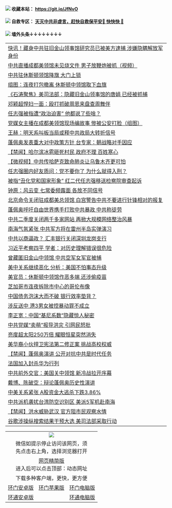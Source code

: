  #### <img src="https://img.icons8.com/color/48/000000/check-all.png"/> 收藏本站： https://git.io/JfNvO 

 #### <img src="https://img.icons8.com/color/48/000000/check-all.png"/> 自救专区： [天灭中共非虚言，赶快自救保平安🍎 快快快 📩](https://github.com/pwgy/td/blob/master/README.md)

 #### <img src="https://img.icons8.com/color/48/000000/check-all.png"/> 墙外头条↓↓↓↓↓↓↓↓ 
<table>  
<tr><td colspan="2" align="left"><a href="https://dwkts8awlbkd7.cloudfront.net/?name=c1203287&key=jdhvxawhshihitwk&from=gy1">快讯！藏身中共驻旧金山领事馆研究员已被美方逮捕 涉嫌隐瞒解放军身份</a></td></tr>
<tr><td colspan="2" align="left"><a href="https://dwkts8awlbkd7.cloudfront.net/?name=c1203298&key=jdhvxawhshihitwk&from=gy1">中共直播成都美领馆未见烧文件 男子放鞭炮被抓（视频）</a></td></tr>
<tr><td colspan="2" align="left"><a href="https://dwkts8awlbkd7.cloudfront.net/?name=c1203312&key=jdhvxawhshihitwk&from=gy1">中共驻休斯顿领馆降旗 大门上锁</a></td></tr>
<tr><td colspan="2" align="left"><a href="https://dwkts8awlbkd7.cloudfront.net/?name=c1203356&key=jdhvxawhshihitwk&from=gy1">组图：连夜打包撤离 休斯顿中领馆取下血旗</a></td></tr>
<tr><td colspan="2" align="left"><a href="https://dwkts8awlbkd7.cloudfront.net/?name=c1203363&key=jdhvxawhshihitwk&from=gy1">《石涛聚焦》美司法部：隐藏旧金山领事馆的唐娟 已经被抓捕</a></td></tr>
<tr><td colspan="2" align="left"><a href="https://dwkts8awlbkd7.cloudfront.net/?name=c1203374&key=jdhvxawhshihitwk&from=gy1">邓颖超悍妇一面：殴打抓破周恩来盘查周舞伴</a></td></tr>
<tr><td colspan="2" align="left"><a href="https://dwkts8awlbkd7.cloudfront.net/?name=c1203297&key=jdhvxawhshihitwk&from=gy1">任志强被指遭“政治迫害” 他都说了些啥？</a></td></tr>
<tr><td colspan="2" align="left"><a href="https://dwkts8awlbkd7.cloudfront.net/?name=c1203362&key=jdhvxawhshihitwk&from=gy1">党媒女主播在成都美领馆现场编故事 惨被公安打脸（组图）</a></td></tr>
<tr><td colspan="2" align="left"><a href="https://dwkts8awlbkd7.cloudfront.net/?name=c1203309&key=jdhvxawhshihitwk&from=gy1">王赫：明天系叫板当局或释中共政局大转折信号</a></td></tr>
<tr><td colspan="2" align="left"><a href="https://dwkts8awlbkd7.cloudfront.net/?name=c1203352&key=jdhvxawhshihitwk&from=gy1">蓬佩奥发表重大对中政策方针 台专家：朝战略对手因应</a></td></tr>
<tr><td colspan="2" align="left"><a href="https://dwkts8awlbkd7.cloudfront.net/?name=c1203360&key=jdhvxawhshihitwk&from=gy1">【禁闻】哈尔滨冰雹砸死村民 政府不理 百姓寒心</a></td></tr>
<tr><td colspan="2" align="left"><a href="https://dwkts8awlbkd7.cloudfront.net/?name=c1203334&key=jdhvxawhshihitwk&from=gy1">【微视频】中共传哈萨克致命肺炎让乌鲁木齐更可怕</a></td></tr>
<tr><td colspan="2" align="left"><a href="https://dwkts8awlbkd7.cloudfront.net/?name=c1203340&key=jdhvxawhshihitwk&from=gy1">任志强圈内好友质问：党不要你了 为什么就得入刑？</a></td></tr>
<tr><td colspan="2" align="left"><a href="https://dwkts8awlbkd7.cloudfront.net/?name=c1203350&key=jdhvxawhshihitwk&from=gy1">被指“丑化党和国家形象” 红二代任志强移送检察院审查起诉</a></td></tr>
<tr><td colspan="2" align="left"><a href="https://dwkts8awlbkd7.cloudfront.net/?name=c1203330&key=jdhvxawhshihitwk&from=gy1">钟原：风云变 七常委频露面 各放不同信号</a></td></tr>
<tr><td colspan="2" align="left"><a href="https://dwkts8awlbkd7.cloudfront.net/?name=c1203302&key=jdhvxawhshihitwk&from=gy1">北京命令关闭驻成都美总领馆 白宫警告中共不要进行针锋相对的报复</a></td></tr>
<tr><td colspan="2" align="left"><a href="https://dwkts8awlbkd7.cloudfront.net/?name=c1203343&key=jdhvxawhshihitwk&from=gy1">蓬佩奥呼吁自由世界携手打败中共暴政 中共称徒劳</a></td></tr>
<tr><td colspan="2" align="left"><a href="https://dwkts8awlbkd7.cloudfront.net/?name=c1203348&key=jdhvxawhshihitwk&from=gy1">中共二季度关闭两千多家网站 再掀大规模网络整治风暴</a></td></tr>
<tr><td colspan="2" align="left"><a href="https://dwkts8awlbkd7.cloudfront.net/?name=c1203372&key=jdhvxawhshihitwk&from=gy1">南海气氛紧张 中共军方将在雷州半岛实弹演习</a></td></tr>
<tr><td colspan="2" align="left"><a href="https://dwkts8awlbkd7.cloudfront.net/?name=c1203359&key=jdhvxawhshihitwk&from=gy1">中共以商逼政？ 汇丰银行关闭深圳龙岗支行</a></td></tr>
<tr><td colspan="2" align="left"><a href="https://dwkts8awlbkd7.cloudfront.net/?name=c1203365&key=jdhvxawhshihitwk&from=gy1">习近平考察四平 学者：对历史理解错误很危险</a></td></tr>
<tr><td colspan="2" align="left"><a href="https://dwkts8awlbkd7.cloudfront.net/?name=c1203317&key=jdhvxawhshihitwk&from=gy1">曾藏匿旧金山中领馆 中共空军女军官被捕</a></td></tr>
<tr><td colspan="2" align="left"><a href="https://dwkts8awlbkd7.cloudfront.net/?name=c1203310&key=jdhvxawhshihitwk&from=gy1">美中关系继续恶化 分析：美国不怕事态升级</a></td></tr>
<tr><td colspan="2" align="left"><a href="https://dwkts8awlbkd7.cloudfront.net/?name=c1203282&key=jdhvxawhshihitwk&from=gy1">美官员：休斯顿中领馆作恶多端 还涉偷疫苗</a></td></tr>
<tr><td colspan="2" align="left"><a href="https://dwkts8awlbkd7.cloudfront.net/?name=c1203345&key=jdhvxawhshihitwk&from=gy1">芝加哥市连夜拆除市中心的哥伦布像</a></td></tr>
<tr><td colspan="2" align="left"><a href="https://dwkts8awlbkd7.cloudfront.net/?name=c1203346&key=jdhvxawhshihitwk&from=gy1">中国债务泡沫大而不破 银行效率垫背？</a></td></tr>
<tr><td colspan="2" align="left"><a href="https://dwkts8awlbkd7.cloudfront.net/?name=c1203289&key=jdhvxawhshihitwk&from=gy1">涉反送中 港3男女被控暴动罪不成立</a></td></tr>
<tr><td colspan="2" align="left"><a href="https://dwkts8awlbkd7.cloudfront.net/?name=c1203361&key=jdhvxawhshihitwk&from=gy1">李正宽：中国“基尼系数”隐藏惊人秘密</a></td></tr>
<tr><td colspan="2" align="left"><a href="https://dwkts8awlbkd7.cloudfront.net/?name=c1203296&key=jdhvxawhshihitwk&from=gy1">中共党媒“卖萌”报导洪灾 引网民怒批</a></td></tr>
<tr><td colspan="2" align="left"><a href="https://dwkts8awlbkd7.cloudfront.net/?name=c1203327&key=jdhvxawhshihitwk&from=gy1">亮度超太阳250万倍 耀眼恒星突然消失</a></td></tr>
<tr><td colspan="2" align="left"><a href="https://dwkts8awlbkd7.cloudfront.net/?name=c1203347&key=jdhvxawhshihitwk&from=gy1">美华裔小伙捍卫宪法第二修正案 挑战高校权威</a></td></tr>
<tr><td colspan="2" align="left"><a href="https://dwkts8awlbkd7.cloudfront.net/?name=c1203333&key=jdhvxawhshihitwk&from=gy1">【禁闻】蓬佩奥演讲 公开对抗中共是时代任务</a></td></tr>
<tr><td colspan="2" align="left"><a href="https://dwkts8awlbkd7.cloudfront.net/?name=c1203373&key=jdhvxawhshihitwk&from=gy1">法国加入封杀华为行列</a></td></tr>
<tr><td colspan="2" align="left"><a href="https://dwkts8awlbkd7.cloudfront.net/?name=c1203332&key=jdhvxawhshihitwk&from=gy1">中共前外交官：美国关中领馆 新冷战拉开序幕</a></td></tr>
<tr><td colspan="2" align="left"><a href="https://dwkts8awlbkd7.cloudfront.net/?name=c1203353&key=jdhvxawhshihitwk&from=gy1">戴博、陈破空：辩论蓬佩奥历史性演讲</a></td></tr>
<tr><td colspan="2" align="left"><a href="https://dwkts8awlbkd7.cloudfront.net/?name=c1203306&key=jdhvxawhshihitwk&from=gy1">中美关系紧张 A股资金大逃杀下跌3.86%</a></td></tr>
<tr><td colspan="2" align="left"><a href="https://dwkts8awlbkd7.cloudfront.net/?name=c1203371&key=jdhvxawhshihitwk&from=gy1">中共派机袭扰台湾防空识别区 美派5军机赴南海</a></td></tr>
<tr><td colspan="2" align="left"><a href="https://dwkts8awlbkd7.cloudfront.net/?name=c1203378&key=jdhvxawhshihitwk&from=gy1">【禁闻】洪水威胁武汉 官方阻市民观察水情</a></td></tr>
<tr><td colspan="2" align="left"><a href="https://dwkts8awlbkd7.cloudfront.net/?name=c1203313&key=jdhvxawhshihitwk&from=gy1">谷歌涉操纵搜索结果干预大选 美司法部采取行动</a></td></tr>

  </table>
  
  <table>
  <tr>
    <td colspan="3" align="center"><img src="https://cdn.jsdelivr.net/gh/opipe/up/oGate65.jpg"/></td>
  </tr>
  <tr>
    <td colspan="3" align="center">微信如提示停止访问该网页，须<br/>先点击右上角，选择浏览器打开</td>
  <tr>
  <tr>
    <td colspan="3" align="center"><a href="https://gitcdn.xyz/cdn/otiny/up/master/show005.htm">网页精简版</a><br/>进入后可以点击顶部：动态网址</td>
  </tr>
  <tr>
    <td colspan="3" align="center">下载多种客户端，更快，更方便</td>
  <tr>
  <tr>
    <td align="center"><a href="https://cdn.jsdelivr.net/gh/opipe/up/oGatea.apk">环门安卓版</a></td>
    <td align="center"><a href="https://x.co/odisk">环门苹果版</a></td>
    <td align="center"><a href="https://cdn.jsdelivr.net/gh/opipe/up/oGate.zip">环门电脑版</a></td>
  </tr>
  <tr>
    <td align="center"><a href="https://cdn.jsdelivr.net/gh/opipe/up/oPipe.apk">环通安卓版</a></td>
    <td align="center"></td>
    <td align="center"><a href="https://raw.githubusercontent.com/opipe/up/master/oPipe.zip">环通电脑版</a></td>
  </tr>
  
</table>
